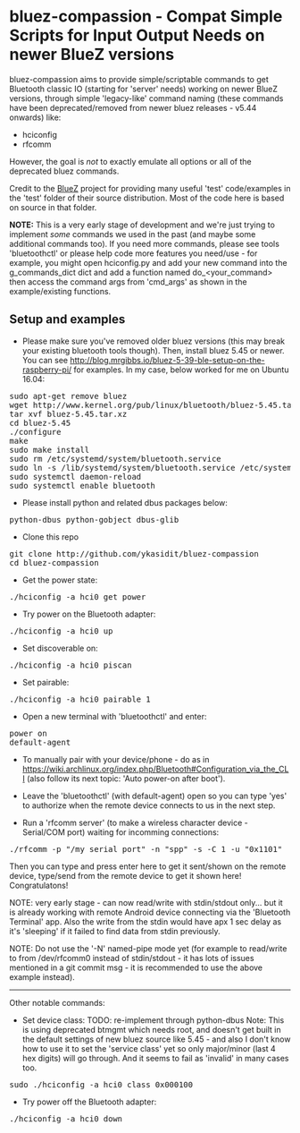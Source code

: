 bluez-compassion - Compat Simple Scripts for Input Output Needs on newer BlueZ versions
=======================================================================================

bluez-compassion aims to provide simple/scriptable commands to get Bluetooth classic IO (starting for 'server' needs) working on newer BlueZ versions, through simple 'legacy-like' command naming (these commands have been deprecated/removed from newer bluez releases - v5.44 onwards) like:
  - hciconfig
  - rfcomm

However, the goal is *not* to exactly emulate all options or all of the deprecated bluez commands.

Credit to the [BlueZ](http://www.bluez.org) project for providing many useful 'test' code/examples in the 'test' folder of their source distribution. Most of the code here is based on source in that folder.

**NOTE:** This is a very early stage of development and we're just trying to implement *some* commands we used in the past (and maybe some additional commands too). If you need more commands, please see tools 'bluetoothctl' or please help code more features you need/use - for example, you might open hciconfig.py and add your new command into the g_commands_dict dict and add a function named do_<your_command> then access the command args from 'cmd_args' as shown in the example/existing functions.


Setup and examples
------------------

- Please make sure you've removed older bluez versions (this may break your existing bluetooth tools though). Then, install bluez 5.45 or newer. You can see http://blog.mrgibbs.io/bluez-5-39-ble-setup-on-the-raspberry-pi/ for examples. In my case, below worked for me on Ubuntu 16.04:
<pre>
sudo apt-get remove bluez
wget http://www.kernel.org/pub/linux/bluetooth/bluez-5.45.tar.xz
tar xvf bluez-5.45.tar.xz 
cd bluez-5.45
./configure
make
sudo make install
sudo rm /etc/systemd/system/bluetooth.service
sudo ln -s /lib/systemd/system/bluetooth.service /etc/systemd/system/bluetooth.service
sudo systemctl daemon-reload
sudo systemctl enable bluetooth
</pre>

- Please install python and related dbus packages below:
<pre>
python-dbus python-gobject dbus-glib
</pre>

- Clone this repo
<pre>
git clone http://github.com/ykasidit/bluez-compassion
cd bluez-compassion
</pre>

- Get the power state:
<pre>./hciconfig -a hci0 get_power</pre>

- Try power on the Bluetooth adapter:
<pre>./hciconfig -a hci0 up</pre>

- Set discoverable on:
<pre>./hciconfig -a hci0 piscan</pre>

- Set pairable:
<pre>./hciconfig -a hci0 pairable 1</pre>

- Open a new terminal with 'bluetoothctl' and enter:
<pre>
power on
default-agent
</pre>
  - To manually pair with your device/phone - do as in https://wiki.archlinux.org/index.php/Bluetooth#Configuration_via_the_CLI (also follow its next topic: 'Auto power-on after boot').
  - Leave the 'bluetoothctl' (with default-agent) open so you can type 'yes' to authorize when the remote device connects to us in the next step.

- Run a 'rfcomm server' (to make a wireless character device - Serial/COM port) waiting for incomming connections:
<pre>./rfcomm -p "/my_serial_port" -n "spp" -s -C 1 -u "0x1101"</pre>

Then you can type and press enter here to get it sent/shown on the remote device, type/send from the remote device to get it shown here! Congratulatons!

NOTE: very early stage - can now read/write with stdin/stdout only... but it is already working with remote Android device connecting via the 'Bluetooth Terminal' app. Also the write from the stdin would have apx 1 sec delay as it's 'sleeping' if it failed to find data from stdin previously.

NOTE: Do not use the '-N' named-pipe mode yet (for example to read/write to from /dev/rfcomm0 instead of stdin/stdout - it has lots of issues mentioned in a git commit msg - it is recommended to use the above example instead).

---

Other notable commands:

- Set device class:
TODO: re-implement through python-dbus
Note: This is using deprecated btmgmt which needs root, and doesn't get built in the default settings of new bluez source like 5.45 - and also I don't know how to use it to set the 'service class' yet so only major/minor (last 4 hex digits) will go through. And it seems to fail as 'invalid' in many cases too.
<pre>sudo ./hciconfig -a hci0 class 0x000100</pre>

- Try power off the Bluetooth adapter:
<pre>./hciconfig -a hci0 down</pre>
